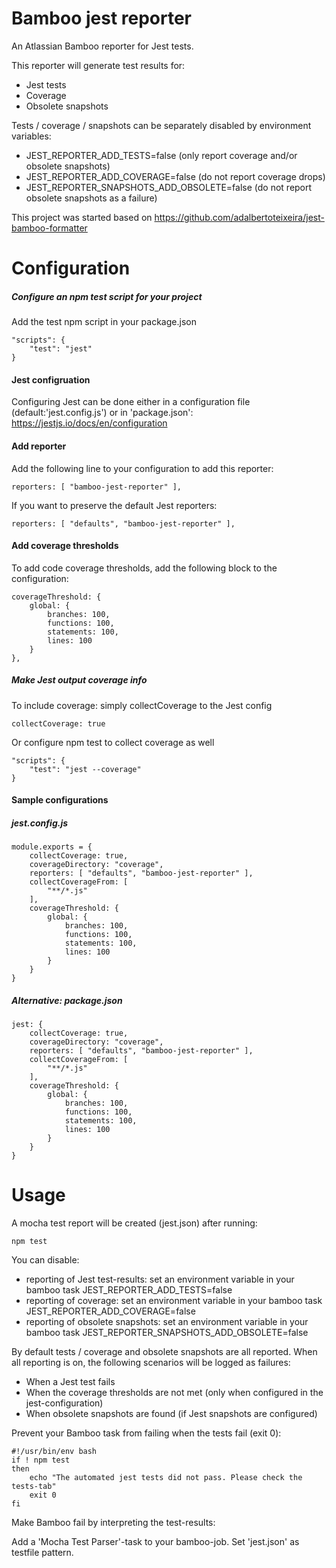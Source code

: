 # Bamboo jest reporter
An Atlassian Bamboo reporter for Jest tests. 

This reporter will generate test results for:
* Jest tests
* Coverage
* Obsolete snapshots

Tests / coverage / snapshots can be separately disabled by environment variables:
* JEST_REPORTER_ADD_TESTS=false (only report coverage and/or obsolete snapshots)
* JEST_REPORTER_ADD_COVERAGE=false (do not report coverage drops)
* JEST_REPORTER_SNAPSHOTS_ADD_OBSOLETE=false (do not report obsolete snapshots as a failure)

This project was started based on https://github.com/adalbertoteixeira/jest-bamboo-formatter

# Configuration
##### Configure an npm test script for your project
Add the test npm script in your package.json
```
"scripts": {
    "test": "jest"
}
```
#### Jest configruation
Configuring Jest can be done either in a configuration file (default:'jest.config.js') or in 'package.json':
https://jestjs.io/docs/en/configuration

#### Add reporter
Add the following line to your configuration to add this reporter:
```
reporters: [ "bamboo-jest-reporter" ],
```
If you want to preserve the default Jest reporters:
```
reporters: [ "defaults", "bamboo-jest-reporter" ],
```
#### Add coverage thresholds
To add code coverage thresholds, add the following block to the configuration:
```
coverageThreshold: {
    global: {
        branches: 100,
        functions: 100,
        statements: 100,
        lines: 100
    }
},
```
##### Make Jest output coverage info
To include coverage: simply collectCoverage to the Jest config
```
collectCoverage: true
```
Or configure npm test to collect coverage as well
```
"scripts": {
    "test": "jest --coverage"
}
```
#### Sample configurations
##### jest.config.js
```
module.exports = {
	collectCoverage: true,
	coverageDirectory: "coverage",
	reporters: [ "defaults", "bamboo-jest-reporter" ],
	collectCoverageFrom: [
		"**/*.js"
	],
	coverageThreshold: {
		global: {
			branches: 100,
			functions: 100,
			statements: 100,
			lines: 100
		}
	}
}
```
##### Alternative: package.json
```
jest: {
	collectCoverage: true,
	coverageDirectory: "coverage",
	reporters: [ "defaults", "bamboo-jest-reporter" ],
	collectCoverageFrom: [
		"**/*.js"
	],
	coverageThreshold: {
		global: {
			branches: 100,
			functions: 100,
			statements: 100,
			lines: 100
		}
	}
}
```

# Usage
A mocha test report will be created (jest.json) after running:
```
npm test
```
You can disable:
* reporting of Jest test-results: set an environment variable in your bamboo task JEST_REPORTER_ADD_TESTS=false
* reporting of coverage: set an environment variable in your bamboo task JEST_REPORTER_ADD_COVERAGE=false
* reporting of obsolete snapshots: set an environment variable in your bamboo task JEST_REPORTER_SNAPSHOTS_ADD_OBSOLETE=false

By default tests / coverage and obsolete snapshots are all reported. When all reporting is on, the following scenarios will be logged as failures:
* When a Jest test fails
* When the coverage thresholds are not met (only when configured in the jest-configuration)
* When obsolete snapshots are found (if Jest snapshots are configured)

Prevent your Bamboo task from failing when the tests fail (exit 0):
```
#!/usr/bin/env bash
if ! npm test
then
    echo "The automated jest tests did not pass. Please check the tests-tab"
    exit 0
fi
```

Make Bamboo fail by interpreting the test-results:

Add a 'Mocha Test Parser'-task to your bamboo-job. Set 'jest.json' as testfile pattern.
